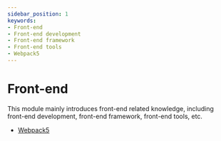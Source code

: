 ```yaml
---
sidebar_position: 1
keywords:
- Front-end
- Front-end development
- Front-end framework
- Front-end tools
- Webpack5
---
```


# Front-end

This module mainly introduces front-end related knowledge, including front-end development, front-end framework, front-end tools, etc.

- [Webpack5](/docs/category/webpack5)